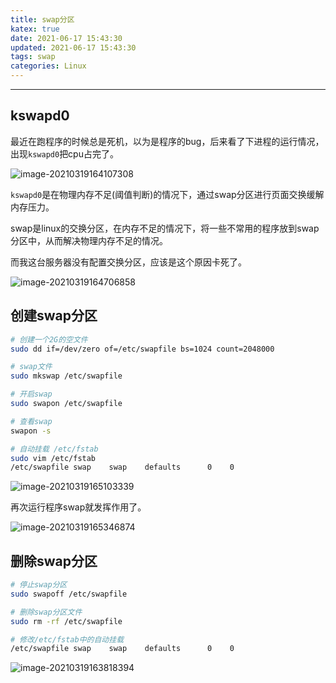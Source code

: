 ```yaml
---
title: swap分区
katex: true
date: 2021-06-17 15:43:30
updated: 2021-06-17 15:43:30
tags: swap
categories: Linux
---
```




<!-- more -->

---





## kswapd0

最近在跑程序的时候总是死机，以为是程序的bug，后来看了下进程的运行情况，出现`kswapd0`把cpu占完了。

![image-20210319164107308](https://img.sanzo.top/img/linux/image-20210319164107308.png)

`kswapd0`是在物理内存不足(阈值判断)的情况下，通过swap分区进行页面交换缓解内存压力。

swap是linux的交换分区，在内存不足的情况下，将一些不常用的程序放到swap分区中，从而解决物理内存不足的情况。

而我这台服务器没有配置交换分区，应该是这个原因卡死了。

![image-20210319164706858](https://img.sanzo.top/img/linux/image-20210319164706858.png)



## 创建swap分区

```bash
# 创建一个2G的空文件
sudo dd if=/dev/zero of=/etc/swapfile bs=1024 count=2048000

# swap文件
sudo mkswap /etc/swapfile

# 开启swap
sudo swapon /etc/swapfile

# 查看swap
swapon -s

# 自动挂载 /etc/fstab
sudo vim /etc/fstab
/etc/swapfile swap    swap    defaults      0    0
```

![image-20210319165103339](https://img.sanzo.top/img/linux/image-20210319165103339.png)



再次运行程序swap就发挥作用了。

![image-20210319165346874](https://img.sanzo.top/img/linux/image-20210319165346874.png)



## 删除swap分区

```bash
# 停止swap分区
sudo swapoff /etc/swapfile

# 删除swap分区文件
sudo rm -rf /etc/swapfile

# 修改/etc/fstab中的自动挂载
/etc/swapfile swap    swap    defaults      0    0
```



![image-20210319163818394](https://img.sanzo.top/img/linux/image-20210319163818394.png)





<!-- Q.E.D. -->

